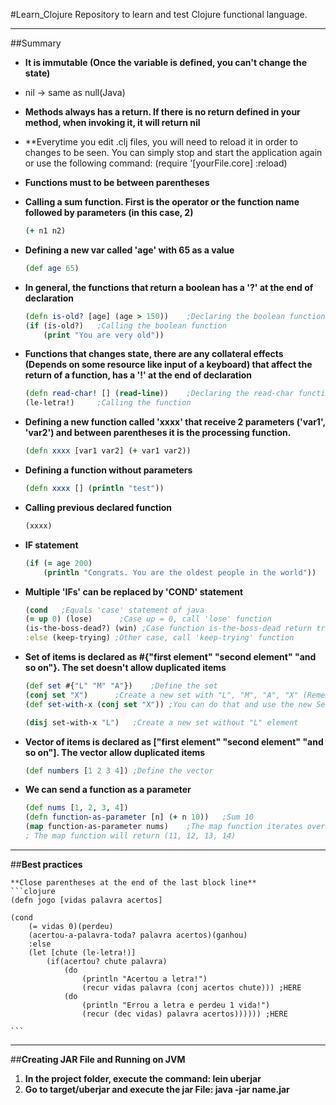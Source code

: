 #Learn_Clojure
Repository to learn and test Clojure functional language.

---

##Summary
* **It is immutable (Once the variable is defined, you can't change the state)**
* nil -> same as null(Java)
* **Methods always has a return. If there is no return defined in your method, when invoking it, it will return nil**
* **Everytime you edit .clj files, you will need to reload it in order to changes to be seen. You can simply stop and start the application again or use the following command: (require '[yourFile.core] :reload)
* **Functions must to be between parentheses**

* **Calling a sum function. First is the operator or the function name followed by parameters (in this case, 2)**
    ```clojure
    (+ n1 n2) 
    ```
 
* **Defining a new var called 'age' with 65 as a value**
    ```clojure
    (def age 65)
    ```
* **In general, the functions that return a boolean has a '?' at the end of declaration**
    ```clojure
    (defn is-old? [age] (age > 150))	;Declaring the boolean function
    (if (is-old?)	;Calling the boolean function
    	(print "You are very old"))
    ```
 
 * **Functions that changes state, there are any collateral effects (Depends on some resource like input of a keyboard) that affect the return of a function, has a '!' at the end of declaration**
    ```clojure
    (defn read-char! [] (read-line))	;Declaring the read-char function (read-line is a function that waits some keyboard input)
    (le-letra!) 	;Calling the function
    ```
 
 
* **Defining a new function called 'xxxx' that receive 2 parameters ('var1', 'var2') and between parentheses it is the processing function.**
    ```clojure
    (defn xxxx [var1 var2] (+ var1 var2))
    ```
* **Defining a function without parameters**
    ```clojure
    (defn xxxx [] (println "test"))  
    ```
    
* **Calling previous declared function**
    ```clojure
    (xxxx)  
    ```
    
* **IF statement**
    ```clojure
    (if (= age 200)
        (println "Congrats. You are the oldest people in the world"))  
    ```
    
* **Multiple 'IFs' can be replaced by 'COND' statement**
    ```clojure
    (cond	;Equals 'case' statement of java
	(= up 0) (lose)      ;Case up = 0, call 'lose' function
	(is-the-boss-dead?) (win) ;Case function is-the-boss-dead return true, call 'win' function
	:else (keep-trying) ;Other case, call 'keep-trying' function
    ```
    
* **Set of items is declared as #{"first element" "second element" "and so on"}. The set doesn't allow duplicated items**
    ```clojure
    (def set #{"L" "M" "A"})	;Define the set
    (conj set "X")		;Create a new set with "L", "M", "A", "X" (Remember that variables are immutable)
    (def set-with-x (conj set "X"))	;You can do that and use the new Set named set-with-x
    
    (disj set-with-x "L")	;Create a new set without "L" element 
    ```

* **Vector of items is declared as ["first element" "second element" "and so on"]. The vector allow duplicated items**
    ```clojure
    (def numbers [1 2 3 4])	;Define the vector
    ```

* **We can send a function as a parameter**
    ```clojure
    (def nums [1, 2, 3, 4])
    (defn function-as-parameter [n] (+ n 10)) 	;Sum 10
    (map function-as-parameter nums)	;The map function iterates over each number in nums vector, execute the function-as-parameter to each and return a new vector.
    ; The map function will return (11, 12, 13, 14)
    ```

---

##**Best practices**
  
    **Close parentheses at the end of the last block line**
    ```clojure
    (defn jogo [vidas palavra acertos] 
	
	(cond 
		(= vidas 0)(perdeu)
		(acertou-a-palavra-toda? palavra acertos)(ganhou)
		:else
		(let [chute (le-letra!)]
			(if(acertou? chute palavra)
				(do
					(println "Acertou a letra!") 
					(recur vidas palavra (conj acertos chute))) ;HERE
				(do
					(println "Errou a letra e perdeu 1 vida!")
					(recur (dec vidas) palavra acertos)))))) ;HERE

    ```


---

##**Creating JAR File and Running on JVM**

1. **In the project folder, execute the command: lein uberjar**
2. **Go to target/uberjar and execute the jar File: java -jar name.jar**
